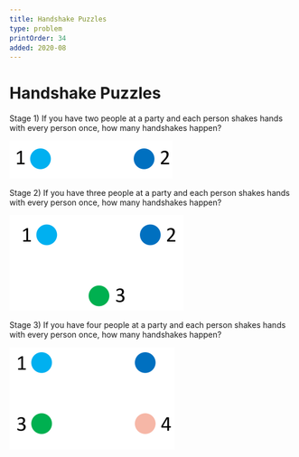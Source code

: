 ```yaml
---
title: Handshake Puzzles
type: problem
printOrder: 34
added: 2020-08
---
```


# Handshake Puzzles

Stage 1) If you have two people at a party
and each person shakes hands with every
person once, how many handshakes happen? 

![](../../images/handshake-puzzles-1.png)

Stage 2) If you have three people at a party and each person shakes hands with every person once, how many handshakes happen?  

![](../../images/handshake-puzzles-2.png)  

Stage 3) If you have four people at a party and each person shakes hands with every person once, how many handshakes happen?

![](../../images/handshake-puzzles-3.png)

